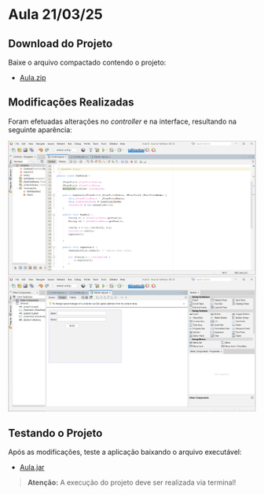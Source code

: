 # Aula 21/03/25


## Download do Projeto

Baixe o arquivo compactado contendo o projeto:

- [Aula.zip](Projects/Aula05.zip)

## Modificações Realizadas

Foram efetuadas alterações no *controller* e na interface, resultando na seguinte aparência:

![img](img/Aula05/img1.png)  
![img](img/Aula05/img2.png)

## Testando o Projeto

Após as modificações, teste a aplicação baixando o arquivo executável:

- [Aula.jar](Dist/Aula05/Aula05.jar)

> **Atenção:** A execução do projeto deve ser realizada via terminal!
